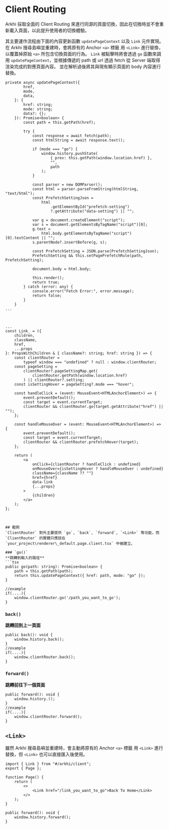 # Client Routing

Arkhi 採取全面的 Client Routing 來進行同源的頁面切換，因此在切換時並不會重新載入頁面，以此提升使用者的切換體驗。


其主要運作流程由下面的內容更新函數 `updatePageContext` 以及 `Link` 元件實現。 在 Arkhi 搜尋島嶼並重建時，會將原有的 Anchor `<a>` 標籤 用 `<Link>` 進行替換，以覆蓋掉原始 `<a>` 所包含切換頁面的行為。 `Link` 被點擊時將會透過 `go` 函數來調用 `updatePageContext`，並根據傳遞的 path 或 url 透過 fetch 從 Server 端取得渲染完成的對應頁面內容。 並在解析過後將其與現有顯示頁面的 body 內容進行替換。

```tsx
private async updatePageContext({
		href,
		mode,
		data,
	}: {
		href: string;
		mode: string;
		data?: {};
	}): Promise<boolean> {
		const path = this.getPath(href);

		try {
			const response = await fetch(path);
			const htmlString = await response.text();

			if (mode === "go") {
				window.history.pushState(
					{ prev: this.getPath(window.location.href) },
					"",
					path
				);
			}

			const parser = new DOMParser();
			const html = parser.parseFromString(htmlString, "text/html");
			const PrefetchSettingJson =
				html
					.getElementById("prefetch-setting")
					?.getAttribute("data-setting") || "";

			var g = document.createElement("script");
			var s = document.getElementsByTagName("script")[0];
			g.text =
				html.body.getElementsByTagName("script")[0].textContent || "";
			s.parentNode?.insertBefore(g, s);

			const PrefetchSetting = JSON.parse(PrefetchSettingJson);
			PrefetchSetting && this.setPagePrefetchRule(path, PrefetchSetting);

			document.body = html.body;

			this.render();
			return true;
		} catch (error: any) {
			console.error("Fetch Error:", error.message);
			return false;
		}
	}
...



...
const Link_ = ({
	children,
	className,
	href,
	...props
}: PropsWithChildren & { className?: string; href: string }) => {
	const clientRouter =
		typeof window === "undefined" ? null : window.clientRouter;
	const pageSetting =
		clientRouter?.pageSettingMap.get(
			clientRouter.getPath(window.location.href)
		) || clientRouter?.setting;
	const isSettingHover = pageSetting?.mode === "hover";

	const handleClick = (event: MouseEvent<HTMLAnchorElement>) => {
		event.preventDefault();
		const target = event.currentTarget;
		clientRouter && clientRouter.go(target.getAttribute("href") || "");
	};

	const handleMouseOver = (event: MouseEvent<HTMLAnchorElement>) => {
		event.preventDefault();
		const target = event.currentTarget;
		clientRouter && clientRouter.prefetchHover(target);
	};

	return (
		<a
			onClick={clientRouter ? handleClick : undefined}
			onMouseOver={isSettingHover ? handleMouseOver : undefined}
			className={className ?? ""}
			href={href}
			data-link
			{...props}
		>
			{children}
		</a>
	);
};
```
```


## 範例
`ClientRouter` 對外主要提供 `go`, `back`, `forward`, `<Link>` 等功能，而 `ClientRouter` 的實體只應該在 `your_project\renderer\_default.page.client.tsx` 中被建立。

### `go()`
**跳轉到輸入的路徑**
```tsx
public go(path: string): Promise<boolean> {
	path = this.getPath(path);
	return this.updatePageContext({ href: path, mode: "go" });
}

//example
if(....){
	window.clientRouter.go('/path_you_want_to_go');
}
```


### `back()`
**跳轉回到上一頁面**
```tsx
public back(): void {
	window.history.back();
}
//example
if(....){
	window.clientRouter.back();
}
```

### `forward()`
**跳轉前往下一個頁面**
```tsx
public forward(): void {
	window.history.();
}
//example
if(....){
	window.clientRouter.forward();
}
```

## `<Link>`
雖然 Arkhi 搜尋島嶼並重建時，會主動將原有的 Anchor `<a>` 標籤 用 `<Link>` 進行替換，但 `<Link>` 也可以直接匯入後使用。
```tsx
import { Link } from "#/arkhi/client";
export { Page };

function Page() {
	return (
		<>
			<Link href="/link_you_want_to_go">Back To Home</Link>
		</>
	);
}
```

	public forward(): void {
		window.history.forward();
	}
```
